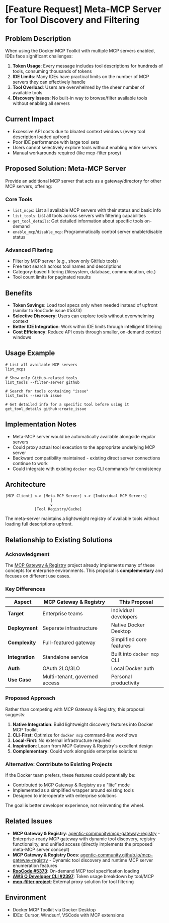 # [Feature Request] Meta-MCP Server for Tool Discovery and Filtering

## Problem Description
When using the Docker MCP Toolkit with multiple MCP servers enabled, IDEs face significant challenges:

1. **Token Usage**: Every message includes tool descriptions for hundreds of tools, consuming thousands of tokens
2. **IDE Limits**: Many IDEs have practical limits on the number of MCP servers they can effectively handle
3. **Tool Overload**: Users are overwhelmed by the sheer number of available tools
4. **Discovery Issues**: No built-in way to browse/filter available tools without enabling all servers

## Current Impact
- Excessive API costs due to bloated context windows (every tool description loaded upfront)
- Poor IDE performance with large tool sets
- Users cannot selectively explore tools without enabling entire servers
- Manual workarounds required (like mcp-filter proxy)

## Proposed Solution: Meta-MCP Server
Provide an additional MCP server that acts as a gateway/directory for other MCP servers, offering:

### Core Tools
- `list_mcps`: List all available MCP servers with their status and basic info
- `list_tools`: List all tools across servers with filtering capabilities
- `get_tool_details`: Get detailed information about specific tools on-demand
- `enable_mcp`/`disable_mcp`: Programmatically control server enable/disable status

### Advanced Filtering
- Filter by MCP server (e.g., show only GitHub tools)
- Free text search across tool names and descriptions
- Category-based filtering (filesystem, database, communication, etc.)
- Tool count limits for paginated results

## Benefits
- **Token Savings**: Load tool specs only when needed instead of upfront (similar to RooCode issue #5373)
- **Selective Discovery**: Users can explore tools without overwhelming context
- **Better IDE Integration**: Work within IDE limits through intelligent filtering
- **Cost Efficiency**: Reduce API costs through smaller, on-demand context windows

## Usage Example
```
# List all available MCP servers
list_mcps

# Show only GitHub-related tools
list_tools --filter-server github

# Search for tools containing "issue"
list_tools --search issue

# Get detailed info for a specific tool before using it
get_tool_details github:create_issue
```

## Implementation Notes
- Meta-MCP server would be automatically available alongside regular servers
- Could proxy actual tool execution to the appropriate underlying MCP server
- Backward compatibility maintained - existing direct server connections continue to work
- Could integrate with existing `docker mcp` CLI commands for consistency

## Architecture
```
[MCP Client] <-> [Meta-MCP Server] <-> [Individual MCP Servers]
                    |
                    v
             [Tool Registry/Cache]
```

The meta-server maintains a lightweight registry of available tools without loading full descriptions upfront.

## Relationship to Existing Solutions

### Acknowledgment
The [MCP Gateway & Registry](https://github.com/agentic-community/mcp-gateway-registry) project already implements many of these concepts for enterprise environments. This proposal is **complementary** and focuses on different use cases.

### Key Differences

| Aspect | MCP Gateway & Registry | This Proposal |
|--------|----------------------|---------------|
| **Target** | Enterprise teams | Individual developers |
| **Deployment** | Separate infrastructure | Native Docker Desktop |
| **Complexity** | Full-featured gateway | Simplified core features |
| **Integration** | Standalone service | Built into `docker mcp` CLI |
| **Auth** | OAuth 2LO/3LO | Local Docker auth |
| **Use Case** | Multi-tenant, governed access | Personal productivity |

### Proposed Approach

Rather than competing with MCP Gateway & Registry, this proposal suggests:

1. **Native Integration**: Build lightweight discovery features into Docker MCP Toolkit
2. **CLI-First**: Optimize for `docker mcp` command-line workflows
3. **Local-First**: No external infrastructure required
4. **Inspiration**: Learn from MCP Gateway & Registry's excellent design
5. **Complementary**: Could work alongside enterprise solutions

### Alternative: Contribute to Existing Projects

If the Docker team prefers, these features could potentially be:
- Contributed to MCP Gateway & Registry as a "lite" mode
- Implemented as a simplified wrapper around existing tools
- Designed to interoperate with enterprise solutions

The goal is better developer experience, not reinventing the wheel.

## Related Issues
- **MCP Gateway & Registry**: [agentic-community/mcp-gateway-registry](https://github.com/agentic-community/mcp-gateway-registry) - Enterprise-ready MCP gateway with dynamic tool discovery, registry functionality, and unified access (directly implements the proposed meta-MCP server concept)
- **MCP Gateway & Registry Docs**: [agentic-community.github.io/mcp-gateway-registry](https://agentic-community.github.io/mcp-gateway-registry/) - Dynamic tool discovery and runtime MCP server enumeration features
- **[RooCode #5373](https://github.com/RooCodeInc/Roo-Code/issues/5373)**: On-demand MCP tool specification loading
- **[AWS Q Developer CLI #2397](https://github.com/aws/amazon-q-developer-cli/issues/2397)**: Token usage breakdown by tool/MCP
- **[mcp-filter project](https://github.com/pro-vi/mcp-filter)**: External proxy solution for tool filtering

## Environment
- Docker MCP Toolkit via Docker Desktop
- IDEs: Cursor, Windsurf, VSCode with MCP extensions
